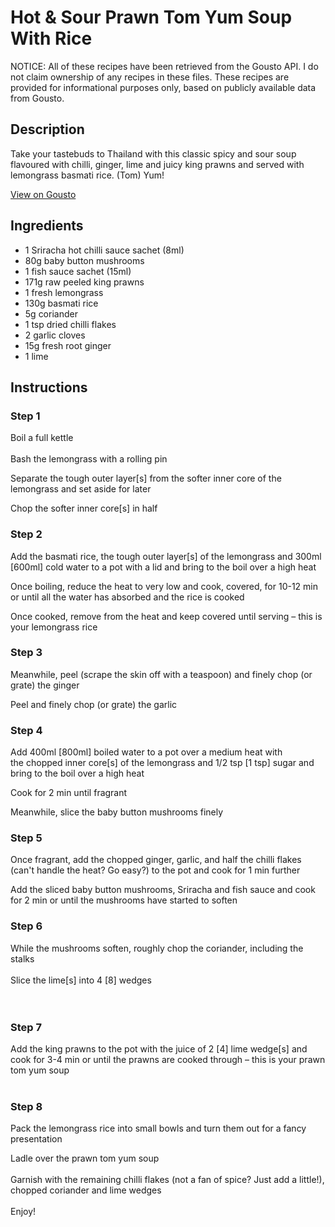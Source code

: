 # Hot & Sour Prawn Tom Yum Soup With Rice

NOTICE: All of these recipes have been retrieved from the Gousto API. I do not claim ownership of any recipes in these files. These recipes are provided for informational purposes only, based on publicly available data from Gousto.

## Description

Take your tastebuds to Thailand with this classic spicy and sour soup flavoured with chilli, ginger, lime and juicy king prawns and served with lemongrass basmati rice. (Tom) Yum!

[View on Gousto](https://www.gousto.co.uk/recipes/cookbook/hot-sour-prawn-tom-yum-soup-with-rice)

## Ingredients

- 1 Sriracha hot chilli sauce sachet (8ml)
- 80g baby button mushrooms
- 1 fish sauce sachet (15ml)
- 171g raw peeled king prawns
- 1 fresh lemongrass
- 130g basmati rice
- 5g coriander
- 1 tsp dried chilli flakes
- 2 garlic cloves
- 15g fresh root ginger
- 1 lime

## Instructions


### Step 1

Boil a full kettle<br /><br />Bash the lemongrass with a rolling pin


Separate the tough outer layer<span class="text-danger">[s]</span> from the softer inner core of the lemongrass and set aside for later


Chop the<span class="text-highlight"> softer inner core<span class="text-danger">[s]</span></span> in half


### Step 2

Add the basmati rice, the tough outer layer<span class="text-danger">[s]</span> of the lemongrass and 300ml <span class="text-danger">[600ml]</span> cold water to a pot with a lid and bring to the boil over a high heat


Once boiling, reduce the heat to very low and cook, covered, for 10-12 min or until all the water has absorbed and the rice is cooked


Once cooked, remove from the heat and keep covered until serving – this is your lemongrass rice


### Step 3

Meanwhile, peel (scrape the skin off with a teaspoon) and finely chop (or grate) the ginger


Peel and finely chop (or grate) the garlic


### Step 4

<span class="text-highlight">Add 400ml <span class="text-danger">[800ml] </span>boiled water to a pot over a medium heat with the chopped inner core<span class="text-danger">[s]</span> of the lemongrass and 1/2 tsp<span class="text-danger"> [1 tsp]</span> sugar and bring to the boil over a high heat</span>


Cook for 2 min until fragrant


Meanwhile, slice the baby button mushrooms finely


### Step 5

Once fragrant, add the chopped ginger, garlic, and half the chilli flakes (can't handle the heat? Go easy?) to the pot and cook for 1 min further


Add the sliced baby button mushrooms, Sriracha and fish sauce and cook for 2 min or until the mushrooms have started to soften


### Step 6

<span class="text-highlight">While the mushrooms soften,</span> roughly chop the coriander, including the stalks<br /><br />Slice the lime<span class="text-danger">[s]</span> into 4 <span class="text-danger">[8]</span> wedges<br /><br /><br />


### Step 7

Add the king prawns to the pot with the juice of 2 <span class="text-danger">[4]</span> lime wedge<span class="text-danger">[s]</span> and cook for 3-4 min or until the prawns are cooked through – this is your <span class="text-highlight">prawn tom yum soup</span><br /><br />

### Step 8

Pack the lemongrass rice into small bowls and turn them out for a fancy presentation


Ladle over the <span class="text-highlight">prawn tom yum soup</span><br /><br />Garnish with the remaining chilli flakes (not a fan of spice? Just add a little!), chopped coriander and lime wedges<br /><br />Enjoy!

